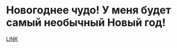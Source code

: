 # Новогоднее чудо! У меня будет самый необычный Новый год!



[LINK](https://varlamov.ru/1556110.html)